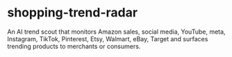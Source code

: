 # shopping-trend-radar
An AI trend scout that monitors Amazon sales, social media, YouTube, meta, Instagram, TikTok, Pinterest, Etsy, Walmart, eBay, Target and surfaces trending products to merchants or consumers.
